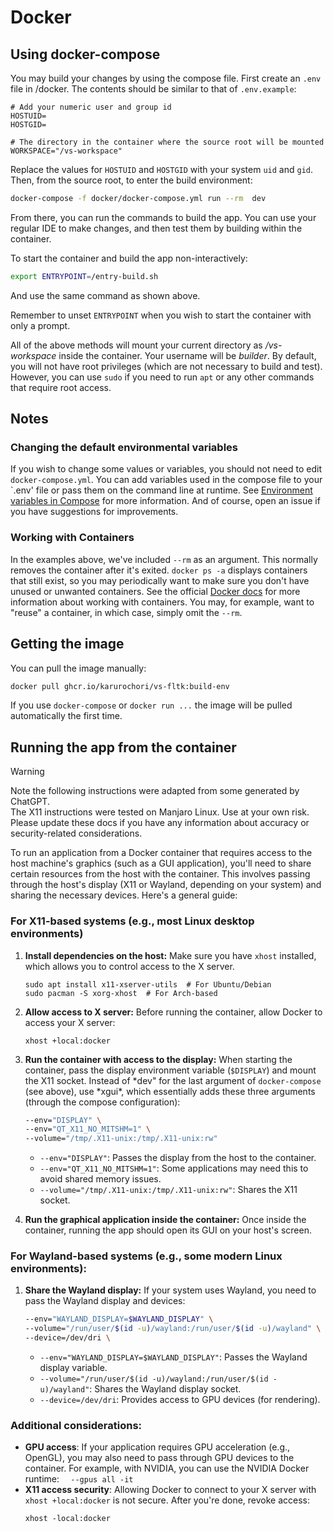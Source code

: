# Docker

## Using docker-compose

You may build your changes by using the compose file. First create an `.env`
file in /docker. The contents should be similar to that of `.env.example`:

```text
# Add your numeric user and group id
HOSTUID=
HOSTGID=

# The directory in the container where the source root will be mounted
WORKSPACE="/vs-workspace"
```

Replace the values for `HOSTUID` and `HOSTGID` with your system `uid` and `gid`.  
Then, from the source root, to enter the build environment:

```sh
docker-compose -f docker/docker-compose.yml run --rm  dev
```

From there, you can run the commands to build the app. You can use your
regular IDE to make changes, and then test them by building within the
container.

To start the container and build the app non-interactively:

```sh
export ENTRYPOINT=/entry-build.sh
```

And use the same command as shown above.

Remember to unset `ENTRYPOINT` when you wish to start the container with only
a prompt.

All of the above methods will mount your current directory as _/vs-workspace_
inside the container. Your username will be _builder_. By default, you will
not have root privileges (which are not necessary to build and test). However,
you can use `sudo` if you need to run `apt` or any other commands that require
root access.

## Notes

### Changing the default environmental variables

If you wish to change some values or variables, you should not need to edit
`docker-compose.yml`. You can add variables used in the compose file to your
`.env' file or pass them on the command line at runtime. See [Environment
variables in
Compose](https://docs.docker.com/compose/how-tos/environment-variables/) for
more information. And of course, open an issue if you have suggestions for
improvements.

### Working with Containers

In the examples above, we've included `--rm` as an argument. This normally
removes the container after it's exited. `docker ps -a` displays containers
that still exist, so you may periodically want to make sure you don't have
unused or unwanted containers. See the official [Docker
docs](https://docs.docker.com/) for more information about working with
containers. You may, for example, want to "reuse" a container, in which case,
simply omit the `--rm`.

## Getting the image

You can pull the image manually:

```sh
docker pull ghcr.io/karurochori/vs-fltk:build-env
```

If you use `docker-compose` or `docker run ...` the image will be pulled
automatically the first time.

## Running the app from the container

> [!WARNING]
> Note the following instructions were adapted from some generated by
> ChatGPT.  
> The X11 instructions were tested on Manjaro Linux. Use at your own
> risk.  
> Please update these docs if you have any information about accuracy or
> security-related considerations.

To run an application from a Docker container that requires access to the host
machine's graphics (such as a GUI application), you'll need to share certain
resources from the host with the container. This involves passing through the
host's display (X11 or Wayland, depending on your system) and sharing the
necessary devices. Here's a general guide:

### For X11-based systems (e.g., most Linux desktop environments)

1. **Install dependencies on the host:**
   Make sure you have `xhost` installed, which allows you to control access to
   the X server.

   ```
   sudo apt install x11-xserver-utils  # For Ubuntu/Debian
   sudo pacman -S xorg-xhost  # For Arch-based
   ```

2. **Allow access to X server:**
   Before running the container, allow Docker to access your X server:

   ```
   xhost +local:docker
   ```

3. **Run the container with access to the display:**
   When starting the container, pass the display environment variable
   (`$DISPLAY`) and mount the X11 socket. Instead of *dev" for the last
   argument of `docker-compose` (see above), use *xgui\*, which essentially
   adds these three arguments (through the compose configuration):

   ```sh
   --env="DISPLAY" \
   --env="QT_X11_NO_MITSHM=1" \
   --volume="/tmp/.X11-unix:/tmp/.X11-unix:rw"
   ```

   - `--env="DISPLAY"`: Passes the display from the host to the container.
   - `--env="QT_X11_NO_MITSHM=1"`: Some applications may need this to avoid shared memory issues.
   - `--volume="/tmp/.X11-unix:/tmp/.X11-unix:rw"`: Shares the X11 socket.

4. **Run the graphical application inside the container:**
   Once inside the container, running the app should open its GUI on your host's screen.

### For Wayland-based systems (e.g., some modern Linux environments):

1. **Share the Wayland display:**
   If your system uses Wayland, you need to pass the Wayland display and devices:

   ```sh
   --env="WAYLAND_DISPLAY=$WAYLAND_DISPLAY" \
   --volume="/run/user/$(id -u)/wayland:/run/user/$(id -u)/wayland" \
   --device=/dev/dri \
   ```

   - `--env="WAYLAND_DISPLAY=$WAYLAND_DISPLAY"`: Passes the Wayland display variable.
   - `--volume="/run/user/$(id -u)/wayland:/run/user/$(id -u)/wayland"`: Shares the Wayland display socket.
   - `--device=/dev/dri`: Provides access to GPU devices (for rendering).

### Additional considerations:

- **GPU access**: If your application requires GPU acceleration (e.g.,
  OpenGL), you may also need to pass through GPU devices to the container. For
  example, with NVIDIA, you can use the NVIDIA Docker runtime:
  `   --gpus all -it
`
- **X11 access security**: Allowing Docker to connect to your X server with `xhost +local:docker` is not secure. After you're done, revoke access:
  ```
  xhost -local:docker
  ```
